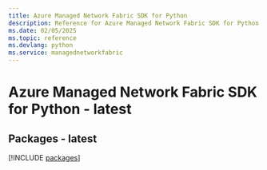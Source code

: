 ```yaml
---
title: Azure Managed Network Fabric SDK for Python
description: Reference for Azure Managed Network Fabric SDK for Python
ms.date: 02/05/2025
ms.topic: reference
ms.devlang: python
ms.service: managednetworkfabric
---
```

# Azure Managed Network Fabric SDK for Python - latest
## Packages - latest
[!INCLUDE [packages](managed-network-fabric-index.md)]